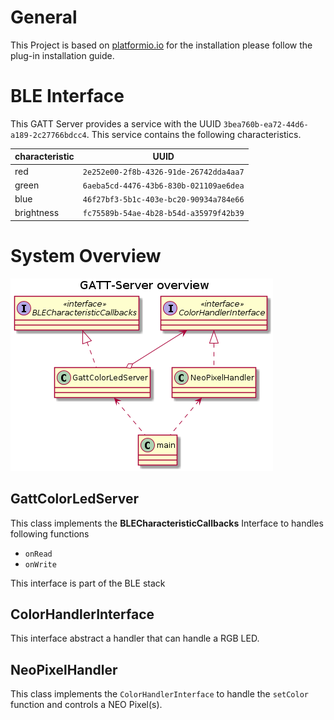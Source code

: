# General

This Project is based on [platformio.io](https://marketplace.visualstudio.com/items?itemName=platformio.platformio-ide#review-details) for the installation please follow the plug-in installation guide.

# BLE Interface
This GATT Server provides a service with the UUID `3bea760b-ea72-44d6-a189-2c27766bdcc4`. This service contains the following characteristics.

| characteristic | UUID |
| ---- | ---- |
| red | `2e252e00-2f8b-4326-91de-26742dda4aa7` |
| green | `6aeba5cd-4476-43b6-830b-021109ae6dea` |
| blue | `46f27bf3-5b1c-403e-bc20-90934a784e66` |
| brightness | `fc75589b-54ae-4b28-b54d-a35979f42b39` |


# System Overview

![Class Diagram](./doc/diagrams/out/ClassDiagramOverview/GATT-Server_overview.png)

## GattColorLedServer
This class implements the **BLECharacteristicCallbacks** Interface to handles following functions
- `onRead`
- `onWrite`

This interface is part of the BLE stack

## ColorHandlerInterface

This interface abstract a handler that can handle a RGB LED.

## NeoPixelHandler

This class implements the `ColorHandlerInterface` to handle the `setColor` function and controls a NEO Pixel(s).